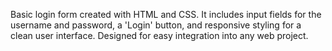 Basic login form created with HTML and CSS. 
It includes input fields for the username and password, a 'Login' button, and responsive styling for a clean user interface. 
Designed for easy integration into any web project.
